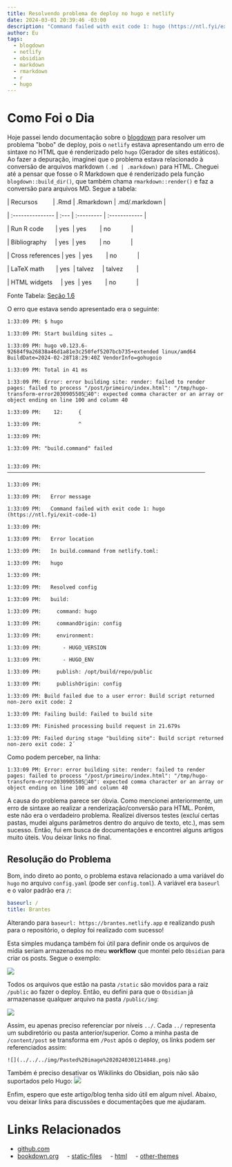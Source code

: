 ```yaml
---
title: Resolvendo problema de deploy no hugo e netlify
date: 2024-03-01 20:39:46 -03:00
description: "Command failed with exit code 1: hugo (https://ntl.fyi/exit-code-1)"
author: Eu
tags:
  - blogdown
  - netlify
  - obsidian
  - markdown
  - rmarkdown
  - r
  - hugo
---
```

# Como Foi o Dia

Hoje passei lendo documentação sobre o [blogdown](https://github.com/rstudio/blogdown) para resolver um problema "bobo" de deploy, pois o `netlify` estava apresentando um erro de sintaxe no HTML que é renderizado pelo `hugo` (Gerador de sites estáticos). Ao fazer a depuração, imaginei que o problema estava relacionado à conversão de arquivos markdown `(.md | .markdown)` para HTML. Cheguei até a pensar que fosse o R Markdown que é renderizado pela função `blogdown::build_dir()`, que também chama `rmarkdown::render()` e faz a conversão para arquivos MD. Segue a tabela:

| Recursos         | .Rmd | .Rmarkdown | .md/.markdown |

| :--------------- | :--- | :--------- | :------------ |

| Run R code       | yes  | yes        | no            |

| Bibliography     | yes  | yes        | no            |

| Cross references | yes  | yes        | no            |

| LaTeX math       | yes  | talvez     | talvez        |

| HTML widgets     | yes  | yes        | no            |

Fonte Tabela: [Seção 1.6](https://bookdown.org/yihui/blogdown/output-format.html#output-format)

O erro que estava sendo apresentado era o seguinte:

```
1:33:09 PM: $ hugo

1:33:09 PM: Start building sites …

1:33:09 PM: hugo v0.123.6-92684f9a26838a46d1a81e3c250fef5207bcb735+extended linux/amd64 BuildDate=2024-02-28T18:29:40Z VendorInfo=gohugoio

1:33:09 PM: Total in 41 ms

1:33:09 PM: Error: error building site: render: failed to render pages: failed to process "/post/primeiro/index.html": "/tmp/hugo-transform-error2030905505💯40": expected comma character or an array or object ending on line 100 and column 40

1:33:09 PM:    12:     {

1:33:09 PM:            ^

1:33:09 PM: ​

1:33:09 PM: "build.command" failed                                        

1:33:09 PM: ────────────────────────────────────────────────────────────────

1:33:09 PM: ​

1:33:09 PM:   Error message

1:33:09 PM:   Command failed with exit code 1: hugo (https://ntl.fyi/exit-code-1)

1:33:09 PM: ​

1:33:09 PM:   Error location

1:33:09 PM:   In build.command from netlify.toml:

1:33:09 PM:   hugo

1:33:09 PM: ​

1:33:09 PM:   Resolved config

1:33:09 PM:   build:

1:33:09 PM:     command: hugo

1:33:09 PM:     commandOrigin: config

1:33:09 PM:     environment:

1:33:09 PM:       - HUGO_VERSION

1:33:09 PM:       - HUGO_ENV

1:33:09 PM:     publish: /opt/build/repo/public

1:33:09 PM:     publishOrigin: config

1:33:09 PM: Build failed due to a user error: Build script returned non-zero exit code: 2

1:33:09 PM: Failing build: Failed to build site

1:33:09 PM: Finished processing build request in 21.679s

1:33:09 PM: Failed during stage "building site": Build script returned non-zero exit code: 2´
```

Como podem perceber, na linha:

```
1:33:09 PM: Error: error building site: render: failed to render pages: failed to process "/post/primeiro/index.html": "/tmp/hugo-transform-error2030905505💯40": expected comma character or an array or object ending on line 100 and column 40
```

A causa do problema parece ser óbvia. Como mencionei anteriormente, um erro de sintaxe ao realizar a renderização/conversão para HTML. Porém, este não era o verdadeiro problema. Realizei diversos testes (excluí certas pastas, mudei alguns parâmetros dentro do arquivo de texto, etc.), mas sem sucesso. Então, fui em busca de documentações e encontrei alguns artigos muito úteis. Vou deixar links no final.
## Resolução do Problema

Bom, indo direto ao ponto, o problema estava relacionado a uma variável do `hugo` no arquivo `config.yaml` (pode ser `config.toml`). A variável era `baseurl` e o valor padrão era `/`:

```yaml
baseurl: /
title: Brantes
```

Alterando para `baseurl: https://brantes.netlify.app` e realizando push para o repositório, o deploy foi realizado com sucesso!

Esta simples mudança também foi útil para definir onde os arquivos de mídia seriam armazenados no meu **workflow** que montei pelo ``Obsidian`` para criar os posts. Segue o exemplo:

![](../../../img/Pasted%20image%2020240301214848.png)

Todos os arquivos que estão na pasta `/static` são movidos para a raiz `/public` ao fazer o deploy. Então, eu defini para que o ``Obsidian`` já armazenasse qualquer arquivo na pasta `/public/img`:

![](../../../img/Pasted%20image%2020240301220312.png)

Assim, eu apenas preciso referenciar por níveis `../`. Cada `../` representa um subdiretório ou pasta anterior/superior. Como a minha pasta de `/content/post` se transforma em `/Post` após o deploy, os links podem ser referenciados assim:

```
![](../../../img/Pasted%20image%2020240301214848.png)
```

Também é preciso desativar os Wikilinks do Obsidian, pois não são suportados pelo Hugo:
![](../../../img/Pasted%20image%2020240301220810.png)

Enfim, espero que este artigo/blog tenha sido útil em algum nível. Abaixo, vou deixar links para discussões e documentações que me ajudaram.

# Links Relacionados

- [github.com](https://github.com/rstudio/blogdown/issues/45)
- [bookdown.org](https://bookdown.org)
    - [static-files](https://bookdown.org/yihui/blogdown/static-files.html)
    - [html](https://bookdown.org/yihui/blogdown/html.html)
    - [other-themes](https://bookdown.org/yihui/blogdown)